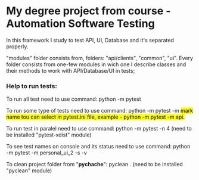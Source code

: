 # My degree project from course - Automation Software Testing
In this framework I study to test API, UI, Database and it's separated properly.

"modules" folder consists from, folders: "api/clients", "common", "ui".
Every folder consists from one-few modules in wich one I describe classes and their methods to work with API/Database/UI in tests;


### Help to run tests:
To run all test need to use command: 
python -m pytest

To run some type of tests need to use command: 
python -m pytest -m <mark name>
mark name tou can select in pytest.ini file, example - python -m pytest -m api.

To run test in paralel need to use command:
python -m pytest -n 4
(need to be installed "pytest-xdist" module)

To see test names on console and its status need to use command:
python -m pytest -m personal_ui_2 -s -v

To clean project folder from "__pychache__": pyclean .
(need to be installed "pyclean" module)